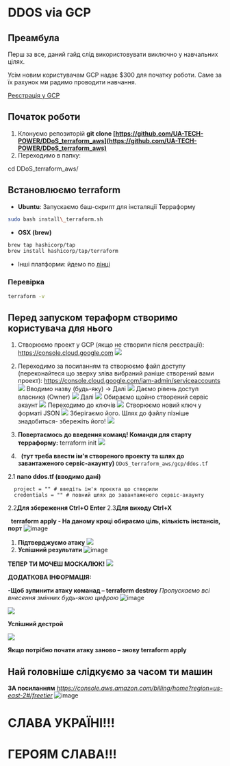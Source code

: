 # DDOS via GCP 

## Преамбула

Перш за все, даний гайд слід використовувати виключно у навчальних цілях.

Усім новим користувачам GСP надає $300 для початку роботи. Саме за їх рахунок ми радимо проводити навчання.

[Реєстрація у GCP](https://www.youtube.com/watch?v=SwZEQiKdwq8)


## Початок роботи

1. Клонуємо репозиторій 
   **git clone [https://github.com/UA-TECH-POWER/DDoS_terraform_aws](https://github.com/UA-TECH-POWER/DDoS_terraform_aws)**
2. Переходимо в папку:

cd DDoS\_terraform\_aws/

## Встановлюємо terraform

* **Ubuntu**: Запускаємо баш-скрипт для інсталяції Терраформу
```bash
sudo bash install\_terraform.sh
```
* **OSX (brew)**
```bash
brew tap hashicorp/tap
brew install hashicorp/tap/terraform
```
* Інші платформи: йдемо по [лiнцi](https://www.terraform.io/downloads)

### Перевірка
```bash
terraform -v
```

## Перед запуском тераформ створимо користувача для нього

1. Створюємо проект у GCP (якщо не створили після реєстрації): https://console.cloud.google.com
![](readme-pics/new-proj.png)

2. Переходимо за посиланням та створюємо файл доступу (переконайтеся що зверху зліва вибраний раніше створений вами проект): https://console.cloud.google.com/iam-admin/serviceaccounts
![](./readme-pics/create-sa-1.png)
Вводимо назву (будь-яку) -> Далі
![](./readme-pics/create-sa-2.png)
Даємо рівень доступ власника (Owner)
![](./readme-pics/create-sa-3.png)
Далі
![](./readme-pics/create-sa-4.png)
Обираємо щойно створений сервіс акаунт
![](./readme-pics/create-sa-5.png)
Переходимо до ключів
![](./readme-pics/create-sa-6.png)
Створюємо новий ключ у форматі JSON
![](./readme-pics/create-sa-7.png)
Зберігаємо його. Шлях до файлу пізніше знадобиться- збережіть його!
![](./readme-pics/create-sa-8.png)


1. **Повертаємось до введення команд! Команди для старту терраформу:**
   terraform init ![](Aspose.Words.17159736-b752-4e21-913d-f3ae63d9de5f.024.png)
2. ` `**(тут треба ввести ім'я створеного проекту та шлях до завантаженого сервіс-акаунту)**
 ``DDoS_terraform_aws/gcp/ddos.tf``
 
2.1 **nano ddos.tf (вводимо дані)**
```hcl
  project = "" # введіть ім'я проєкта що створили
  credentials = "" # повний шлях до завантаженого сервіс-акаунту
```
2.2**Для збереження Ctrl+O Enter**
2.3**Для виходу Ctrl+X** 
 
 ` `**terraform apply - На даному кроці обираємо ціль, кількість інстансів, порт** 
![image](https://user-images.githubusercontent.com/57416546/155970446-9fe93892-62ee-4396-a42d-cded4b3379a9.png)

1. **Підтверджуємо атаку ![](Aspose.Words.17159736-b752-4e21-913d-f3ae63d9de5f.026.png)**
2. **Успішний результати** 
![image](https://user-images.githubusercontent.com/57416546/155973001-5fcdbca5-aaaf-4de7-8a2c-75972dfefc4f.png)

**ТЕПЕР ТИ МОЧЕШ МОСКАЛЮК!
![](Aspose.Words.17159736-b752-4e21-913d-f3ae63d9de5f.028.png)**

**ДОДАТКОВА ІНФОРМАЦІЯ:** 

**-Щоб зупинити атаку команад – terraform destroy**
*Пропускаємо всі внесення змінних будь-якою цифрою*
![image](https://user-images.githubusercontent.com/57416546/155973636-5db270c5-6000-4db8-ab87-997d6b30bcac.png)

![](Aspose.Words.17159736-b752-4e21-913d-f3ae63d9de5f.030.png)

**Успішний дестрой**

![](Aspose.Words.17159736-b752-4e21-913d-f3ae63d9de5f.031.png)

**Якщо потрібно почати атаку заново – знову terraform apply**
## Най головніше слідкуємо за часом ти машин
**ЗА посиланням** *https://console.aws.amazon.com/billing/home?region=us-east-2#/freetier*
![image](https://user-images.githubusercontent.com/57416546/155974756-75fc17b0-ba3e-4518-bcae-30f61974bf96.png)

# СЛАВА УКРАЇНІ!!!
# ГЕРОЯМ СЛАВА!!!
